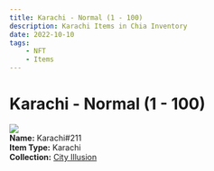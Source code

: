 ```yaml
---
title: Karachi - Normal (1 - 100)
description: Karachi Items in Chia Inventory
date: 2022-10-10
tags:
    - NFT
    - Items
---
```


# Karachi - Normal (1 - 100)
<div class="item_thumbnail">
<img loading="lazy" src="https://s67osxjtykq2bfo2mmcfkzamqrkehwtxrllahre3bkrj4ufopy.arweave.net/l77pXTPCoaCV2mMEVWQMhFRD2neK1gPEmwqin_lCufg"><br/>
<div><strong>Name:</strong> Karachi#211</div>
<div><strong>Item Type:</strong> Karachi</div>
<div><strong>Collection:</strong> <a href="https://www.spacescan.io/xch/nft/collection/col1lend2dcn558km4wcwta4xnkfv3xpcmlp9kyt0m909emvfxechlyqdl5ndg">City Illusion</a></div>
</div>

